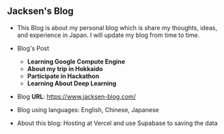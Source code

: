 ## Jacksen's Blog


- This Blog is about my personal blog which is share my thoughts, ideas, and experience in Japan. I will update my blog from time to time.

- Blog's Post
    - **Learning Google Compute Engine**
    - **About my trip in Hokkaido**
    - **Participate in Hackathon**
    - **Learning About Deep Learning**

- Blog **URL**: https://www.jacksen-blog.com/

- Blog using languages: English, Chinese, Japanese

- About this blog: Hosting at Vercel and use Supabase to saving the data